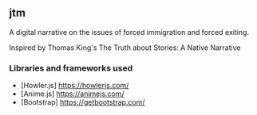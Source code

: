 ## jtm

A digital narrative on the issues of forced immigration and forced exiting.

Inspired by Thomas King's The Truth about Stories: A Native Narrative

### Libraries and frameworks used

- [Howler.js] https://howlerjs.com/
- [Anime.js] https://animejs.com/
- [Bootstrap] https://getbootstrap.com/
